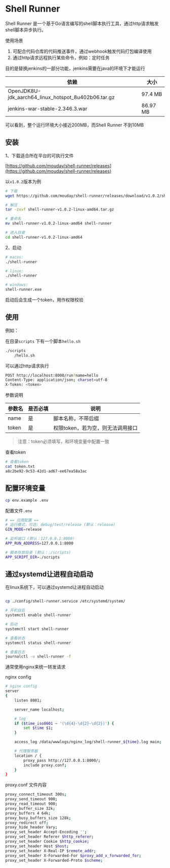 # Shell Runner 

Shell Runner 是一个基于Go语言编写的shell脚本执行工具，通过http请求触发shell脚本异步执行。

使用场景

1. 可配合代码仓库的代码推送事件，通过webhook触发代码打包编译使用
2. 通过http请求远程执行某些命令，例如：定时任务

目的是替换jenkins的一部分功能，jenkins需要在java的环境下才能运行

依赖 | 大小
--- | ---
OpenJDK8U-jdk_aarch64_linux_hotspot_8u402b06.tar.gz | 97.4 MB
jenkins-war-stable-2.346.3.war | 86.97 MB


可以看到，整个运行环境大小接近200MB，而Shell Runner 不到10MB

## 安装

1、下载适合所在平台的可执行文件

[https://github.com/mouday/shell-runner/releases](https://github.com/mouday/shell-runner/releases)

以`v1.0.2`版本为例

```bash
# 下载
wget https://github.com/mouday/shell-runner/releases/download/v1.0.2/shell-runner-v1.0.2-linux-amd64.tar.gz

# 解压
tar -zxvf shell-runner-v1.0.2-linux-amd64.tar.gz

# 重命名
mv shell-runner-v1.0.2-linux-amd64 shell-runner

# 进入目录
cd shell-runner-v1.0.2-linux-amd64
```


2、启动

```bash
# macos: 
./shell-runner

# linux: 
./shell-runner

# windows: 
shell-runner.exe
```

启动后会生成一个token，用作权限校验

## 使用

例如：

在目录`scripts` 下有一个脚本`hello.sh`

```bash
./scripts
    /hello.sh
```

可以通过http请求执行

```bash
POST http://localhost:8000/run?name=hello
Content-Type: application/json; charset=utf-8
X-Token: <token>

```

参数说明

| 参数名 | 是否必填 | 说明 |
| --- | --- | --- |
| name | 是 | 脚本名称，不带后缀 |
| token | 是 | 权限token，若为空，则无法调用接口 |

> 注意：token必须填写，和环境变量中配置一致

查看token

```bash
# 查看token
cat token.txt
a8c2be92-9c53-42d1-ad67-ee67ea58a3ac
```

## 配置环境变量

```bash
cp env.example .env
```

配置文件`.env`

```bash
# == 应用配置 ==
# 运行模式，可选: debug/test/release (默认：release)
GIN_MODE=release

# 监听端口 (默认：127.0.0.1:8000）
APP_RUN_ADDRESS=127.0.0.1:8000

# 脚本存放目录 (默认：./scripts)
APP_SCRIPT_DIR=./scripts
```

## 通过systemd让进程自动启动

在linux系统下，可以通过systemd让进程自动启动

```bash

cp ./config/shell-runner.service /etc/systemd/system/

# 开机自启
systemctl enable shell-runner

# 启动
systemctl start shell-runner

# 查看状态
systemctl status shell-runner

# 查看日志
journalctl -u shell-runner -f
```

通常使用nginx来统一转发请求

nginx config

```bash
# nginx config
server
{
    listen 8001;

    server_name localhost;

    # log
    if ($time_iso8601 ~ '(\d{4}-\d{2}-\d{2})') {
        set $time $1;
    }

    access_log /data/wwwlogs/nginx_log/shell-runner_${time}.log main;

    # 代理服务器
    location / {
        proxy_pass http://127.0.0.1:8000/;
        include proxy.conf;
    }
}
```

proxy.conf 文件内容

```bash
proxy_connect_timeout 300s;
proxy_send_timeout 900;
proxy_read_timeout 900;
proxy_buffer_size 32k;
proxy_buffers 4 64k;
proxy_busy_buffers_size 128k;
proxy_redirect off;
proxy_hide_header Vary;
proxy_set_header Accept-Encoding '';
proxy_set_header Referer $http_referer;
proxy_set_header Cookie $http_cookie;
proxy_set_header Host $host;
proxy_set_header X-Real-IP $remote_addr;
proxy_set_header X-Forwarded-For $proxy_add_x_forwarded_for;
proxy_set_header X-Forwarded-Proto $scheme;
```